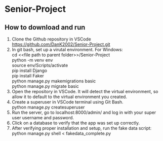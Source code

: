 # Senior-Project
How to download and run
------------------------------------------------------------------------------------------------------------------------------------------
1. Clone the Github repository in VSCode  
   https://github.com/DanK2002/Senior-Project.git  
2. In git bash, set up a virutal environment. For Windows:  
  	cd \<\<file path to parent folder>>/Senior-Project  
  	python -m venv env  
  	source env/Scripts/activate  
  	pip install Django  
  	pip install Faker  
  	python manage.py makemigrations basic  
  	python manage.py migrate basic  
3. Open the repository in VSCode. It will detect the virtual environment, so allow it to default to the virtual environment you created.  
4. Create a superuser in VSCode terminal using Git Bash.  
	python manage.py createsuperuser  
5. Run the server, go to localhost:8000/admin/ and log in with your super user username and password.  
6. Click on a database to verify that the app was set up correctly.  
7. After verifying proper installation and setup, run the fake data script:
   	python manage.py shell < fakedata_complete.py
